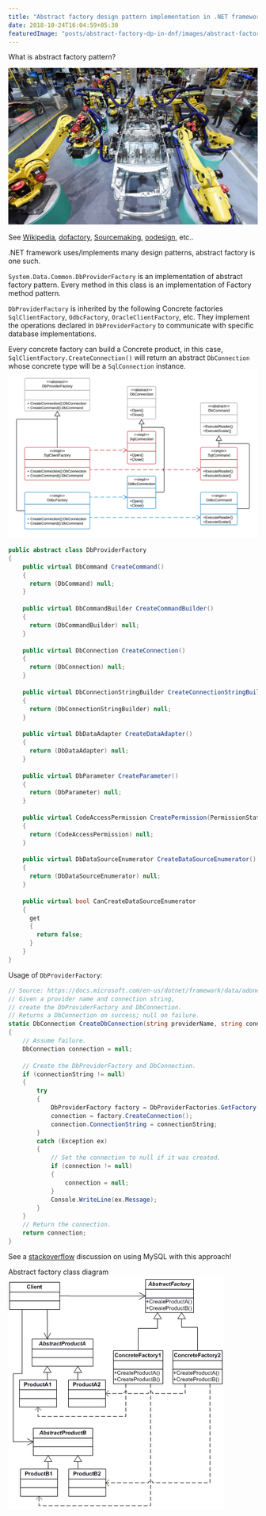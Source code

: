 ```yaml
---
title: "Abstract factory design pattern implementation in .NET framework"
date: 2018-10-24T16:04:59+05:30
featuredImage: "posts/abstract-factory-dp-in-dnf/images/abstract-factory.jpg"
---
```


What is abstract factory pattern?

<img src="images/abstract-factory.jpg"/>

See [Wikipedia](https://en.wikipedia.org/wiki/Abstract_factory_pattern), [dofactory](https://www.dofactory.com/net/abstract-factory-design-pattern), [Sourcemaking](https://sourcemaking.com/design_patterns/abstract_factory), [oodesign](https://www.oodesign.com/abstract-factory-pattern.html), etc..

.NET framework uses/implements many design patterns, abstract factory is one such.

`System.Data.Common.DbProviderFactory` is an implementation of abstract factory pattern. Every method in this class is an implementation of Factory method pattern.

`DbProviderFactory` is inherited by the following Concrete factories `SqlClientFactory`, `OdbcFactory`, `OracleClientFactory`, etc. They implement the operations declared in `DbProviderFactory` to communicate with specific database implementations.

Every concrete factory can build a Concrete product, in this case, `SqlClientFactory.CreateConnection()` will return an abstract `DbConnection` whose concrete type will be a `SqlConnection` instance.
<img src="images/DbProviderFactory-AbstractFactory.png">

```csharp
public abstract class DbProviderFactory
{
    public virtual DbCommand CreateCommand()
    {
      return (DbCommand) null;
    }

    public virtual DbCommandBuilder CreateCommandBuilder()
    {
      return (DbCommandBuilder) null;
    }

    public virtual DbConnection CreateConnection()
    {
      return (DbConnection) null;
    }

    public virtual DbConnectionStringBuilder CreateConnectionStringBuilder()
    {
      return (DbConnectionStringBuilder) null;
    }

    public virtual DbDataAdapter CreateDataAdapter()
    {
      return (DbDataAdapter) null;
    }

    public virtual DbParameter CreateParameter()
    {
      return (DbParameter) null;
    }

    public virtual CodeAccessPermission CreatePermission(PermissionState state)
    {
      return (CodeAccessPermission) null;
    }

    public virtual DbDataSourceEnumerator CreateDataSourceEnumerator()
    {
      return (DbDataSourceEnumerator) null;
    }

    public virtual bool CanCreateDataSourceEnumerator
    {
      get
      {
        return false;
      }
    }
}
```

Usage of `DbProviderFactory`:

```csharp
// Source: https://docs.microsoft.com/en-us/dotnet/framework/data/adonet/obtaining-a-dbproviderfactory
// Given a provider name and connection string,
// create the DbProviderFactory and DbConnection.
// Returns a DbConnection on success; null on failure.
static DbConnection CreateDbConnection(string providerName, string connectionString)
{
    // Assume failure.
    DbConnection connection = null;

    // Create the DbProviderFactory and DbConnection.
    if (connectionString != null)
    {
        try
        {
            DbProviderFactory factory = DbProviderFactories.GetFactory(providerName);
            connection = factory.CreateConnection();
            connection.ConnectionString = connectionString;
        }
        catch (Exception ex)
        {
            // Set the connection to null if it was created.
            if (connection != null)
            {
                connection = null;
            }
            Console.WriteLine(ex.Message);
        }
    }
    // Return the connection.
    return connection;
}
```

See a [stackoverflow](https://stackoverflow.com/questions/1216626/how-can-i-use-ado-net-dbproviderfactory-with-mysql) discussion on using MySQL with this approach!

Abstract factory class diagram
<img src="images/abstract.gif"/>
